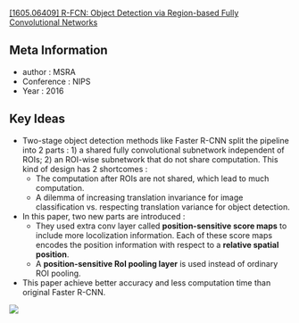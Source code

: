 [[1605.06409] R-FCN: Object Detection via Region-based Fully Convolutional Networks](https://arxiv.org/abs/1605.06409)

## Meta Information

- author : MSRA
- Conference : NIPS
- Year : 2016

## Key Ideas

- Two-stage object detection methods like Faster R-CNN split the pipeline into 2 parts : 1) a shared fully convolutional subnetwork independent of ROIs; 2) an ROI-wise subnetwork that do not share computation. This kind of design has 2 shortcomes :
  - The computation after ROIs are not shared, which lead to much computation.
  - A dilemma of increasing translation invariance for image classification vs. respecting translation variance for object detection. 
- In this paper, two new parts are introduced :
  - They used extra conv layer called **position-sensitive score maps** to include more locolization information. Each of these score maps encodes the position information with respect to a **relative spatial position**. 
  - A **position-sensitive RoI pooling layer** is used instead of ordinary ROI pooling.
- This paper achieve better accuracy and less computation time than original Faster R-CNN.

![](http://p3rz3gu1u.bkt.clouddn.com/2018-07-02-R-FCN.png)

